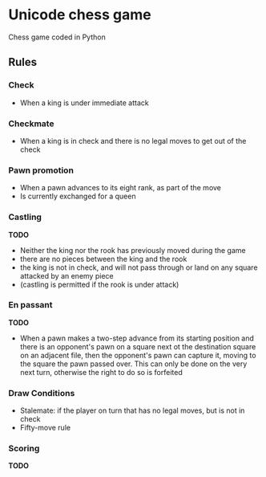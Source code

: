 # Unicode chess game

Chess game coded in Python

## Rules

### Check

- When a king is under immediate attack

### Checkmate

- When a king is in check and there is no legal moves to get out of the check

### Pawn promotion

- When a pawn advances to its eight rank, as part of the move
- Is currently exchanged for a queen

### Castling

**TODO**

- Neither the king nor the rook has previously moved during the game
- there are no pieces between the king and the rook
- the king is not in check, and will not pass through or land on any square attacked by an enemy piece
- (castling is permitted if the rook is under attack)

### En passant

**TODO**

- When a pawn makes a two-step advance from its starting position and there is an opponent's pawn on a square
next ot the destination square on an adjacent file, then the opponent's pawn can capture it, moving to the
square the pawn passed over. This can only be done on the very next turn, otherwise the right to do so is
forfeited

### Draw Conditions

- Stalemate: if the player on turn that has no legal moves, but is not in check
- Fifty-move rule

### Scoring

**TODO**
